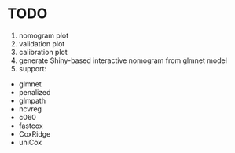 
# TODO

1. nomogram plot
2. validation plot
3. calibration plot
4. generate Shiny-based interactive nomogram from glmnet model
5. support:

 * glmnet
 * penalized
 * glmpath
 * ncvreg
 * c060
 * fastcox
 * CoxRidge
 * uniCox

